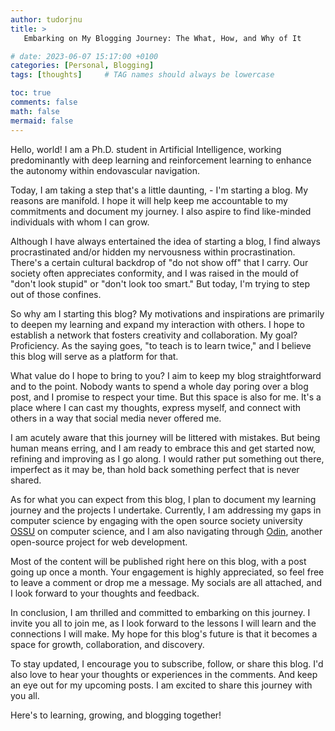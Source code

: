 ```yaml
---
author: tudorjnu
title: >
   Embarking on My Blogging Journey: The What, How, and Why of It

# date: 2023-06-07 15:17:00 +0100
categories: [Personal, Blogging]
tags: [thoughts]     # TAG names should always be lowercase

toc: true
comments: false
math: false
mermaid: false
---
```


Hello, world! I am a Ph.D. student in Artificial Intelligence, working predominantly with deep learning and reinforcement learning to enhance the autonomy within endovascular navigation.

Today, I am taking a step that's a little daunting, - I'm starting a blog. My reasons are manifold. I hope it will help keep me accountable to my commitments and document my journey. I also aspire to find like-minded individuals with whom I can grow.

Although I have always entertained the idea of starting a blog, I find always procrastinated and/or hidden my nervousness within procrastination. There's a certain cultural backdrop of "do not show off" that I carry. Our society often appreciates conformity, and I was raised in the mould of "don't look stupid" or "don't look too smart." But today, I'm trying to step out of those confines.

So why am I starting this blog? My motivations and inspirations are primarily to deepen my learning and expand my interaction with others. I hope to establish a network that fosters creativity and collaboration. My goal? Proficiency. As the saying goes, "to teach is to learn twice," and I believe this blog will serve as a platform for that.

What value do I hope to bring to you? I aim to keep my blog straightforward and to the point. Nobody wants to spend a whole day poring over a blog post, and I promise to respect your time. But this space is also for me. It's a place where I can cast my thoughts, express myself, and connect with others in a way that social media never offered me.

I am acutely aware that this journey will be littered with mistakes. But being human means erring, and I am ready to embrace this and get started now, refining and improving as I go along. I would rather put something out there, imperfect as it may be, than hold back something perfect that is never shared.

As for what you can expect from this blog, I plan to document my learning journey and the projects I undertake. Currently, I am addressing my gaps in computer science by engaging with the open source society university [OSSU](https://github.com/ossu/computer-science) on computer science, and I am also navigating through [Odin](https://www.theodinproject.com/), another open-source project for web development.

Most of the content will be published right here on this blog, with a post going up once a month. Your engagement is highly appreciated, so feel free to leave a comment or drop me a message. My socials are all attached, and I look forward to your thoughts and feedback.

In conclusion, I am thrilled and committed to embarking on this journey. I invite you all to join me, as I look forward to the lessons I will learn and the connections I will make. My hope for this blog's future is that it becomes a space for growth, collaboration, and discovery.

To stay updated, I encourage you to subscribe, follow, or share this blog. I'd also love to hear your thoughts or experiences in the comments. And keep an eye out for my upcoming posts. I am excited to share this journey with you all.

Here's to learning, growing, and blogging together!
